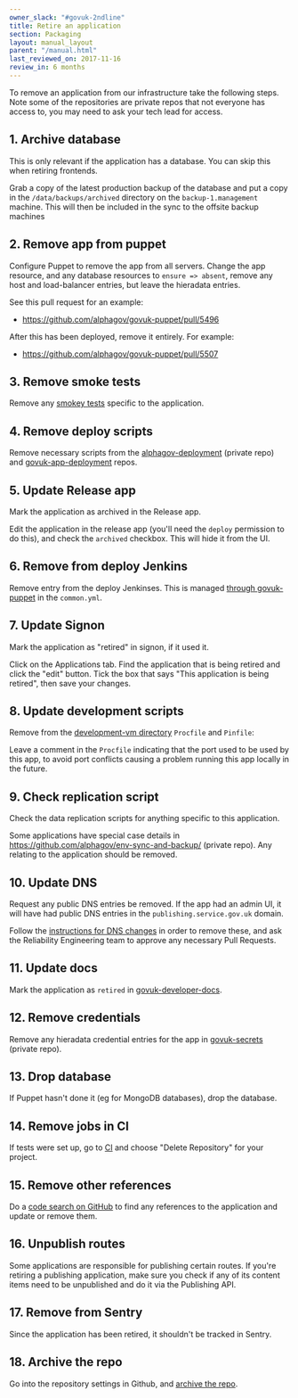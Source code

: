 ```yaml
---
owner_slack: "#govuk-2ndline"
title: Retire an application
section: Packaging
layout: manual_layout
parent: "/manual.html"
last_reviewed_on: 2017-11-16
review_in: 6 months
---
```


To remove an application from our infrastructure take the following
steps. Note some of the repositories are private repos that not everyone has
access to, you may need to ask your tech lead for access.

## 1. Archive database

This is only relevant if the application has a database. You can skip this
when retiring frontends.

Grab a copy of the latest production backup of the database and put a copy in
the `/data/backups/archived` directory on the `backup-1.management` machine.
This will then be included in the sync to the offsite backup machines

## 2. Remove app from puppet

Configure Puppet to remove the app from all servers. Change the app resource,
and any database resources to `ensure => absent`, remove any host and
load-balancer entries, but leave the hieradata entries.

See this pull request for an example:

- <https://github.com/alphagov/govuk-puppet/pull/5496>

After this has been deployed, remove it entirely. For example:

- <https://github.com/alphagov/govuk-puppet/pull/5507>

## 3. Remove smoke tests

Remove any [smokey tests][smokey] specific to the application.

[smokey]: https://github.com/alphagov/smokey

## 4. Remove deploy scripts

Remove necessary scripts from the [alphagov-deployment][alphagov-deployment]
(private repo) and [govuk-app-deployment][govuk-app-deployment] repos.

[alphagov-deployment]: https://github.com/alphagov/alphagov-deployment
[govuk-app-deployment]: https://github.com/alphagov/govuk-app-deployment

## 5. Update Release app

Mark the application as archived in the Release app.

Edit the application in the release app (you'll need the `deploy`
permission to do this), and check the `archived` checkbox. This will
hide it from the UI.

## 6. Remove from deploy Jenkins

Remove entry from the deploy Jenkinses. This is managed
[through govuk-puppet][common] in the `common.yml`.

[common]: https://github.com/alphagov/govuk-puppet/blob/master/hieradata/common.yaml

## 7. Update Signon

Mark the application as "retired" in signon, if it used it.

Click on the Applications tab. Find the application that is being
retired and click the "edit" button. Tick the box that says "This
application is being retired", then save your changes.

## 8. Update development scripts

Remove from the [development-vm directory][development] `Procfile` and
`Pinfile`:

Leave a comment in the `Procfile` indicating that the port used to be
used by this app, to avoid port conflicts causing a problem running
this app locally in the future.

[development]: https://github.com/alphagov/govuk-puppet/tree/master/development-vm

## 9. Check replication script

Check the data replication scripts for anything specific to this application.

Some applications have special case details in
<https://github.com/alphagov/env-sync-and-backup/> (private repo). Any relating
to the application should be removed.

## 10. Update DNS

Request any public DNS entries be removed. If the app had an admin UI, it will
have had public DNS entries in the `publishing.service.gov.uk` domain.

Follow the [instructions for DNS changes][dns-changes] in order to remove
these, and ask the Reliability Engineering team to approve any necessary
Pull Requests.

[dns-changes]:
https://docs.publishing.service.gov.uk/manual/dns.html#making-changes-to-publishingservicegovuk

## 11. Update docs

Mark the application as `retired` in [govuk-developer-docs][dev-docs].

[dev-docs]: https://github.com/alphagov/govuk-developer-docs

## 12. Remove credentials

Remove any hieradata credential entries for the app in [govuk-secrets][]
(private repo).

[govuk-secrets]: https://github.com/alphagov/govuk-secrets

## 13. Drop database

If Puppet hasn't done it (eg for MongoDB databases), drop the database.

## 14. Remove jobs in CI

If tests were set up, go to [CI][ci] and choose "Delete Repository" for your
project.

[ci]: https://ci.integration.publishing.service.gov.uk/

## 15. Remove other references

Do a [code search on GitHub][search] to find any references to the application
and update or remove them.

[search]: https://github.com/search?q=org%3Aalphagov+panopticon&type=Code

## 16. Unpublish routes

Some applications are responsible for publishing certain routes. If you're
retiring a publishing application, make sure you check if any of its content
items need to be unpublished and do it via the Publishing API.

## 17. Remove from Sentry

Since the application has been retired, it shouldn't be tracked in Sentry.

## 18. Archive the repo

Go into the repository settings in Github, and
[archive the repo](https://github.com/blog/2460-archiving-repositories).
